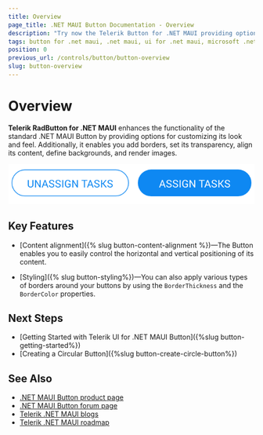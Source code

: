 ```yaml
---
title: Overview
page_title: .NET MAUI Button Documentation - Overview
description: "Try now the Telerik Button for .NET MAUI providing options for customizing the look and feel of the .NET MAUI Button."
tags: button for .net maui, .net maui, ui for .net maui, microsoft .net maui
position: 0
previous_url: /controls/button/button-overview
slug: button-overview
---
```


# Overview

**Telerik RadButton for .NET MAUI** enhances the functionality of the standard .NET MAUI Button by providing options for customizing its look and feel. Additionally, it enables you add borders, set its transparency, align its content, define backgrounds, and render images.

![Button Overview](images/button-overview.png "Button for .NET MAUI")

## Key Features

* [Content alignment]({% slug button-content-alignment %})&mdash;The Button enables you to easily control the horizontal and vertical positioning of its content.

* [Styling]({% slug button-styling%})&mdash;You can also apply various types of borders around your buttons by using the `BorderThickness` and the `BorderColor` properties.

## Next Steps

- [Getting Started with Telerik UI for .NET MAUI Button]({%slug button-getting-started%})
- [Creating a Circular Button]({%slug button-create-circle-button%})

## See Also

- [.NET MAUI Button product page](https://www.telerik.com/maui-ui/button)
- [.NET MAUI Button forum page](https://www.telerik.com/forums/maui?tagId=1764)
- [Telerik .NET MAUI blogs](https://www.telerik.com/blogs/tag/.net-maui)
- [Telerik .NET MAUI roadmap](https://www.telerik.com/support/whats-new/maui-ui/roadmap)